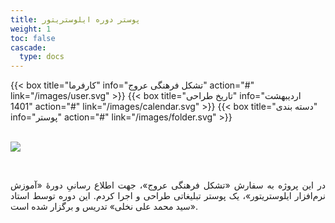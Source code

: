 ```yaml
---
title: پوستر دوره ایلوستریتور
weight: 1
toc: false
cascade:
  type: docs
---
```


<div class="detail">
{{< box title="کارفرما" info="تشکل فرهنگی عروج" action="#" link="/images/user.svg" >}}
{{< box title="تاریخ طراحی" info="اردیبهشت 1401" action="#" link="/images/calendar.svg" >}}
{{< box title="دسته بندی" info="پوستر" action="#" link="/images/folder.svg" >}}
</div>

<br/>

![](https://hoseinfm.ir/wp-content/uploads/2023/07/LK07-mockup2-scaled.jpg)

<br/>

<p style="text-align: justify;">
در این پروژه به سفارش «تشکل فرهنگی عروج»، جهت اطلاع رسانیِ دورۀ «آموزش نرم‌افزار ایلوستریتور»، یک پوستر تبلیغاتی طراحی و اجرا کردم. این دوره توسط استاد «سید محمد علی نخلی» تدریس و برگزار شده است.
</p>